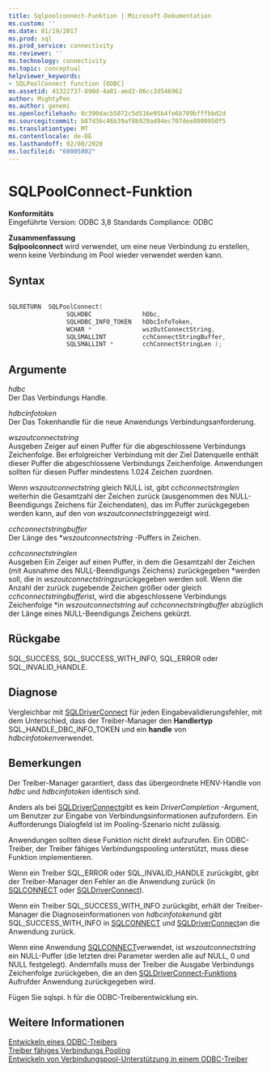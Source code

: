 ```yaml
---
title: Sqlpoolconnect-Funktion | Microsoft-Dokumentation
ms.custom: ''
ms.date: 01/19/2017
ms.prod: sql
ms.prod_service: connectivity
ms.reviewer: ''
ms.technology: connectivity
ms.topic: conceptual
helpviewer_keywords:
- SQLPoolConnect function [ODBC]
ms.assetid: 41322737-890d-4a81-aed2-06cc3d546962
author: MightyPen
ms.author: genemi
ms.openlocfilehash: 0c390dacb5072c5d516e95b4fe6b789bfffbbd2d
ms.sourcegitcommit: b87d36c46b39af8b929ad94ec707dee8800950f5
ms.translationtype: MT
ms.contentlocale: de-DE
ms.lasthandoff: 02/08/2020
ms.locfileid: "68005802"
---
```

# <a name="sqlpoolconnect-function"></a>SQLPoolConnect-Funktion
**Konformitäts**  
 Eingeführte Version: ODBC 3,8 Standards Compliance: ODBC  
  
 **Zusammenfassung**  
 **Sqlpoolconnect** wird verwendet, um eine neue Verbindung zu erstellen, wenn keine Verbindung im Pool wieder verwendet werden kann.  
  
## <a name="syntax"></a>Syntax  
  
```cpp
  
SQLRETURN  SQLPoolConnect(  
                SQLHDBC              hDbc,  
                SQLHDBC_INFO_TOKEN   hDbcInfoToken,  
                WCHAR *              wszOutConnectString,  
                SQLSMALLINT          cchConnectStringBuffer,  
                SQLSMALLINT *        cchConnectStringLen );  
```  
  
## <a name="arguments"></a>Argumente  
 *hdbc*  
 Der Das Verbindungs Handle.  
  
 *hdbcinfotoken*  
 Der Das Tokenhandle für die neue Anwendungs Verbindungsanforderung.  
  
 *wszoutconnectstring*  
 Ausgeben Zeiger auf einen Puffer für die abgeschlossene Verbindungs Zeichenfolge. Bei erfolgreicher Verbindung mit der Ziel Datenquelle enthält dieser Puffer die abgeschlossene Verbindungs Zeichenfolge. Anwendungen sollten für diesen Puffer mindestens 1.024 Zeichen zuordnen.  
  
 Wenn *wszoutconnectstring* gleich NULL ist, gibt *cchconnectstringlen* weiterhin die Gesamtzahl der Zeichen zurück (ausgenommen des NULL-Beendigungs Zeichens für Zeichendaten), das im Puffer zurückgegeben werden kann, auf den von *wszoutconnectstring*gezeigt wird.  
  
 *cchconnectstringbuffer*  
 Der Länge des **wszoutconnectstring* -Puffers in Zeichen.  
  
 *cchconnectstringlen*  
 Ausgeben Ein Zeiger auf einen Puffer, in dem die Gesamtzahl der Zeichen (mit Ausnahme des NULL-Beendigungs Zeichens) zurückgegeben \*werden soll, die in *wszoutconnectstring*zurückgegeben werden soll. Wenn die Anzahl der zurück zugebende Zeichen größer oder gleich *cchconnectstringbuffer*ist, wird die abgeschlossene Verbindungs Zeichenfolge \*in *wszoutconnectstring* auf *cchconnectstringbuffer* abzüglich der Länge eines NULL-Beendigungs Zeichens gekürzt.  
  
## <a name="returns"></a>Rückgabe  
 SQL_SUCCESS, SQL_SUCCESS_WITH_INFO, SQL_ERROR oder SQL_INVALID_HANDLE.  
  
## <a name="diagnostics"></a>Diagnose  
 Vergleichbar mit [SQLDriverConnect](../../../odbc/reference/syntax/sqldriverconnect-function.md) für jeden Eingabevalidierungsfehler, mit dem Unterschied, dass der Treiber-Manager den **Handlertyp** SQL_HANDLE_DBC_INFO_TOKEN und ein **handle** von *hdbcinfotoken*verwendet.  
  
## <a name="remarks"></a>Bemerkungen  
 Der Treiber-Manager garantiert, dass das übergeordnete HENV-Handle von *hdbc* und *hdbcinfotoken* identisch sind.  
  
 Anders als bei [SQLDriverConnect](../../../odbc/reference/syntax/sqldriverconnect-function.md)gibt es kein *DriverCompletion* -Argument, um Benutzer zur Eingabe von Verbindungsinformationen aufzufordern. Ein Aufforderungs Dialogfeld ist im Pooling-Szenario nicht zulässig.  
  
 Anwendungen sollten diese Funktion nicht direkt aufzurufen. Ein ODBC-Treiber, der Treiber fähiges Verbindungspooling unterstützt, muss diese Funktion implementieren.  
  
 Wenn ein Treiber SQL_ERROR oder SQL_INVALID_HANDLE zurückgibt, gibt der Treiber-Manager den Fehler an die Anwendung zurück (in [SQLCONNECT](../../../odbc/reference/syntax/sqlconnect-function.md) oder [SQLDriverConnect](../../../odbc/reference/syntax/sqldriverconnect-function.md)).  
  
 Wenn ein Treiber SQL_SUCCESS_WITH_INFO zurückgibt, erhält der Treiber-Manager die Diagnoseinformationen von *hdbcinfotoken*und gibt SQL_SUCCESS_WITH_INFO in [SQLCONNECT](../../../odbc/reference/syntax/sqlconnect-function.md) und [SQLDriverConnect](../../../odbc/reference/syntax/sqldriverconnect-function.md)an die Anwendung zurück.  
  
 Wenn eine Anwendung [SQLCONNECT](../../../odbc/reference/syntax/sqlconnect-function.md)verwendet, ist *wszoutconnectstring* ein NULL-Puffer (die letzten drei Parameter werden alle auf NULL, 0 und NULL festgelegt). Andernfalls muss der Treiber die Ausgabe Verbindungs Zeichenfolge zurückgeben, die an den [SQLDriverConnect-Funktions](../../../odbc/reference/syntax/sqldriverconnect-function.md) Aufrufder Anwendung zurückgegeben wird.  
  
 Fügen Sie sqlspi. h für die ODBC-Treiberentwicklung ein.  
  
## <a name="see-also"></a>Weitere Informationen  
 [Entwickeln eines ODBC-Treibers](../../../odbc/reference/develop-driver/developing-an-odbc-driver.md)   
 [Treiber fähiges Verbindungs Pooling](../../../odbc/reference/develop-app/driver-aware-connection-pooling.md)   
 [Entwickeln von Verbindungspool-Unterstützung in einem ODBC-Treiber](../../../odbc/reference/develop-driver/developing-connection-pool-awareness-in-an-odbc-driver.md)
